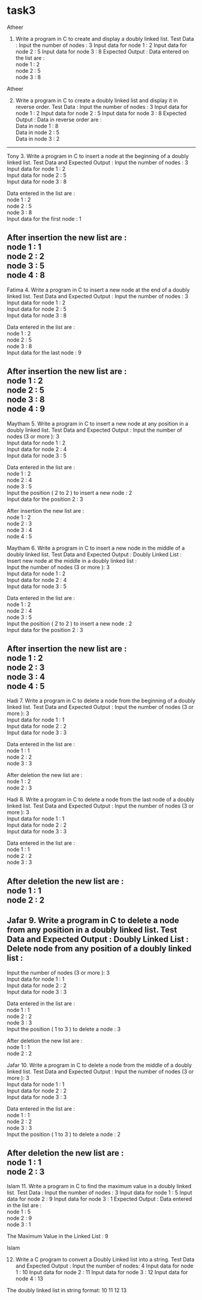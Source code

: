 # task3

  
 Atheer

1. Write a program in C to create and display a doubly linked list.
Test Data :
Input the number of nodes : 3
Input data for node 1 : 2
Input data for node 2 : 5
Input data for node 3 : 8
Expected Output :
Data entered on the list are :                                                                               
 node 1 : 2                                                                                                   
 node 2 : 5                                                                                                   
 node 3 : 8 

 Atheer

2. Write a program in C to create a doubly linked list and display it in reverse order.
Test Data :
Input the number of nodes : 3
Input data for node 1 : 2
Input data for node 2 : 5
Input data for node 3 : 8
Expected Output :
Data in reverse order are :                                                                                  
 Data in node 1 : 8                                                                                           
 Data in node 2 : 5                                                                                           
 Data in node 3 : 2 
---
 Tony
3. Write a program in C to insert a node at the beginning of a doubly linked list.
Test Data and Expected Output :
Input the number of nodes : 3                                                                                
 Input data for node 1 : 2                                                                                    
 Input data for node 2 : 5                                                                                    
 Input data for node 3 : 8                                                                                    
                                                                                                              
 Data entered in the list are :                                                                               
 node 1 : 2                                                                                                   
 node 2 : 5                                                                                                   
 node 3 : 8                                                                                                   
 Input data for the first node : 1                                                                            
                                                                                                              
 After insertion the new list are :                                                                           
 node 1 : 1                                                                                                   
 node 2 : 2                                                                                                   
 node 3 : 5                                                                                                   
 node 4 : 8  
---
 Fatima
4. Write a program in C to insert a new node at the end of a doubly linked list.
Test Data and Expected Output :
Input the number of nodes : 3                                                                                
 Input data for node 1 : 2                                                                                    
 Input data for node 2 : 5                                                                                    
 Input data for node 3 : 8                                                                                    
                                                                                                              
 Data entered in the list are :                                                                               
 node 1 : 2                                                                                                   
 node 2 : 5                                                                                                   
 node 3 : 8                                                                                                   
 Input data for the last node : 9                                                                             
                                                                                                              
 After insertion the new list are :                                                                           
 node 1 : 2                                                                                                   
 node 2 : 5                                                                                                   
 node 3 : 8                                                                                                   
 node 4 : 9 
---
Maytham
5. Write a program in C to insert a new node at any position in a doubly linked list.
Test Data and Expected Output :
Input the number of nodes (3 or more ): 3                                                                    
 Input data for node 1 : 2                                                                                    
 Input data for node 2 : 4                                                                                    
 Input data for node 3 : 5                                                                                    
                                                                                                              
 Data entered in the list are :                                                                               
 node 1 : 2                                                                                                   
 node 2 : 4                                                                                                   
 node 3 : 5                                                                                                   
 Input the position ( 2 to 2 ) to insert a new node : 2                                                       
 Input data for the position 2 : 3                                                                            
                                                                                                              
 After insertion the new list are :                                                                           
 node 1 : 2                                                                                                   
 node 2 : 3                                                                                                   
 node 3 : 4                                                                                                   
 node 4 : 5 

Maytham
6. Write a program in C to insert a new node in the middle of a doubly linked list.
Test Data and Expected Output :
 Doubly Linked List : Insert new node at the middle in a doubly linked list :                                 
 Input the number of nodes (3 or more ): 3                                                                    
 Input data for node 1 : 2                                                                                    
 Input data for node 2 : 4                                                                                    
 Input data for node 3 : 5                                                                                    
                                                                                                              
 Data entered in the list are :                                                                               
 node 1 : 2                                                                                                   
 node 2 : 4                                                                                                   
 node 3 : 5                                                                                                   
 Input the position ( 2 to 2 ) to insert a new node : 2                                                       
 Input data for the position 2 : 3                                                                            
                                                                                                              
 After insertion the new list are :                                                                           
 node 1 : 2                                                                                                   
 node 2 : 3                                                                                                   
 node 3 : 4                                                                                                   
 node 4 : 5
---
Hadi 
7. Write a program in C to delete a node from the beginning of a doubly linked list.
Test Data and Expected Output :
Input the number of nodes (3 or more ): 3                                                                    
 Input data for node 1 : 1                                                                                    
 Input data for node 2 : 2                                                                                    
 Input data for node 3 : 3                                                                                    
                                                                                                              
 Data entered in the list are :                                                                               
 node 1 : 1                                                                                                   
 node 2 : 2                                                                                                   
 node 3 : 3                                                                                                   
                                                                                                              
 After deletion the new list are :                                                                            
 node 1 : 2                                                                                                   
 node 2 : 3   

 Hadi
8. Write a program in C to delete a node from the last node of a doubly linked list.
Test Data and Expected Output :
Input the number of nodes (3 or more ): 3                                                                    
 Input data for node 1 : 1                                                                                    
 Input data for node 2 : 2                                                                                    
 Input data for node 3 : 3                                                                                    
                                                                                                              
 Data entered in the list are :                                                                               
 node 1 : 1                                                                                                   
 node 2 : 2                                                                                                   
 node 3 : 3                                                                                                   
                                                                                                              
 After deletion the new list are :                                                                            
 node 1 : 1                                                                                                   
 node 2 : 2    
---
 Jafar
9. Write a program in C to delete a node from any position in a doubly linked list.
Test Data and Expected Output :
Doubly Linked List : Delete node from any position of a doubly linked list :                                 
----------------------------------------------------------------------------------                            
 Input the number of nodes (3 or more ): 3                                                                    
 Input data for node 1 : 1                                                                                    
 Input data for node 2 : 2                                                                                    
 Input data for node 3 : 3                                                                                    
                                                                                                              
 Data entered in the list are :                                                                               
 node 1 : 1                                                                                                   
 node 2 : 2                                                                                                   
 node 3 : 3                                                                                                   
 Input the position ( 1 to 3 ) to delete a node : 3                                                           
                                                                                                              
 After deletion the new list are :                                                                            
 node 1 : 1                                                                                                   
 node 2 : 2 

 Jafar
10. Write a program in C to delete a node from the middle of a doubly linked list.
Test Data and Expected Output :
Input the number of nodes (3 or more ): 3                                                                    
 Input data for node 1 : 1                                                                                    
 Input data for node 2 : 2                                                                                    
 Input data for node 3 : 3                                                                                    
                                                                                                              
 Data entered in the list are :                                                                               
 node 1 : 1                                                                                                   
 node 2 : 2                                                                                                   
 node 3 : 3                                                                                                   
 Input the position ( 1 to 3 ) to delete a node : 2                                                           
                                                                                                              
 After deletion the new list are :                                                                            
 node 1 : 1                                                                                                   
 node 2 : 3   
---
 Islam
11. Write a program in C to find the maximum value in a doubly linked list.
Test Data :
Input the number of nodes : 3
Input data for node 1 : 5
Input data for node 2 : 9
Input data for node 3 : 1
Expected Output :
Data entered in the list are :                                                                               
 node 1 : 5                                                                                                   
 node 2 : 9                                                                                                   
 node 3 : 1                                                                                                   
                                                                                                              
 The Maximum Value in the Linked List : 9  


Islam 

12. Write a C program to convert a Doubly Linked list into a string.
Test Data and Expected Output :
Input the number of nodes: 4
 Input data for node 1 : 10
 Input data for node 2 : 11
 Input data for node 3 : 12
 Input data for node 4 : 13

The doubly linked list in string format: 10 11 12 13